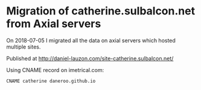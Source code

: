 # Migration of catherine.sulbalcon.net from Axial servers
On 2018-07-05 I migrated all the data on axial servers
which hosted multiple sites. 

Published at http://daniel-lauzon.com/site-catherine.sulbalcon.net/

Using CNAME record on imetrical.com:
```
CNAME catherine daneroo.github.io
```
